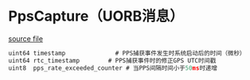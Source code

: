 # PpsCapture（UORB消息）


[source file](https://github.com/PX4/PX4-Autopilot/blob/main/msg/PpsCapture.msg)

```c
uint64 timestamp			  # PPS捕获事件发生时系统启动后的时间（微秒）
uint64 rtc_timestamp		# PPS捕获事件时的修正GPS UTC时间戳
uint8  pps_rate_exceeded_counter # 当PPS间隔时间小于50ms时递增

```